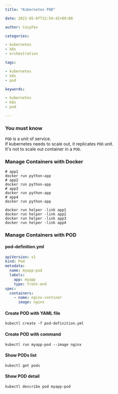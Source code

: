 ```yaml
---
title: "Kubernetes POD"

date: 2021-05-07T12:54:42+09:00

author: CozyFex

categories:

- kubernetes
- k8s
- orchestration

tags:

- kubernetes
- k8s
- pod

keywords:

- kubernetes
- k8s
- pod

---
```


### You must know

`POD` is a unit of service.\
If kubernetes needs to scale out, it replicates `POD` unit.\
It's not to scale out container in a `POD`.

### Manage Containers with Docker

```shell
# app1
docker run python-app
# app2
docker run python-app
# app3
docker run python-app
# app4
docker run python-app

docker run helper -link app1
docker run helper -link app2
docker run helper -link app3
docker run helper -link app4
```

### Manage Containers with POD

#### pod-definition.yml

```yaml
apiVersion: v1
kind: Pod
metadata:
  name: myapp-pod
  labels:
    app: myapp
    type: front-end
spec:
  containers:
    - name: nginx-continer
      image: nginx
```

#### Create POD with YAML file

```shell
kubectl create -f pod-definition.yml
```

#### Create POD with command

```shell
kubectl run myapp-pod --image nginx
```

#### Show PODs list

```shell
kubectl get pods
```

#### Show POD detail

```shell
kubectl describe pod myapp-pod
```
